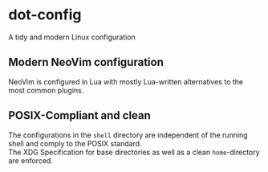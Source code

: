 # dot-config
A tidy and modern Linux configuration

## Modern NeoVim configuration
NeoVim is configured in Lua with mostly Lua-written alternatives to the most common plugins.

## POSIX-Compliant and clean
The configurations in the ``shell`` directory are independent of the running shell and comply to the POSIX standard. \
The XDG Specification for base directories as well as a clean ``home``-directory are enforced.

